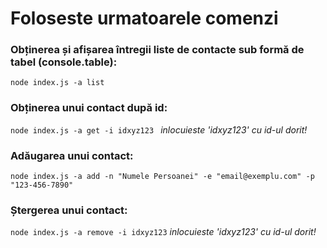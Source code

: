 # Foloseste urmatoarele comenzi

### Obținerea și afișarea întregii liste de contacte sub formă de tabel (console.table):

`node index.js -a list`

### Obținerea unui contact după id:

`node index.js -a get -i idxyz123 `
_inlocuieste 'idxyz123' cu id-ul dorit!_

### Adăugarea unui contact:

`node index.js -a add -n "Numele Persoanei" -e "email@exemplu.com" -p "123-456-7890"`

### Ștergerea unui contact:

`node index.js -a remove -i idxyz123`
_inlocuieste 'idxyz123' cu id-ul dorit!_
